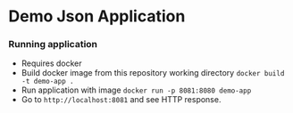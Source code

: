 # Demo Json Application

### Running application
* Requires docker
* Build docker image from this repository working directory
```docker build -t demo-app .``` 
* Run application with image
```docker run -p 8081:8080 demo-app```
* Go to ```http://localhost:8081``` and see HTTP response.
